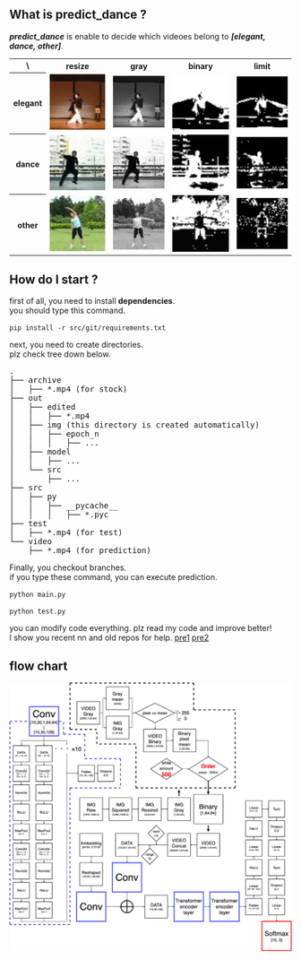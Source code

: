 <style>
  th: { background: black; }
  td: { background: white; }
</style>

## What is predict_dance ?
***predict_dance*** is enable to decide which videoes belong to ***[elegant, dance, other]***.

<table>
  <tr><th>\</th><th>resize</th><th>gray</th><th>binary</th><th>limit</th></tr>
  <tr>
    <th>elegant</th>
    <td><img src="src/git/ja_resize.gif" width=200></td>
    <td><img src="src/git/ja_gray.gif" width=200></td>
    <td><img src="src/git/ja_bin.gif" width=200></td>
    <td><img src="src/git/ja_limit.gif" width=200></td>
  </tr>
  <tr>
    <th>dance</th>
    <td><img src="src/git/aito_resize.gif" width=200></td>
    <td><img src="src/git/aito_gray.gif" width=200></td>
    <td><img src="src/git/aito_bin.gif" width=200></td>
    <td><img src="src/git/aito_limit.gif" width=200></td>
  </tr>
  <tr>
    <th>other</th>
    <td><img src="src/git/exer_resize.gif" width=200></td>
    <td><img src="src/git/exer_gray.gif" width=200></td>
    <td><img src="src/git/exer_bin.gif" width=200></td>
    <td><img src="src/git/exer_limit.gif" width=200></td>
  </tr>
</table>

## How do I start ?
first of all, you need to install **dependencies**.<br>
you should type this command.
```
pip install -r src/git/requirements.txt
```
next, you need to create directories.<br>
plz check tree down below.
<pre>
.
├── archive
│   ├── *.mp4 (for stock)
├── out
│   ├── edited
│   │   ├── *.mp4
│   ├── img (this directory is created automatically)
│   │   ├── epoch_n
│   │   │   ├── ...
│   ├── model
│   │   ├── ...
│   └── src
│       ├── ...
├── src
│   ├── py
│   │   ├── __pycache__
│   │   │   ├── *.pyc
├── test
│   ├── *.mp4 (for test)
└── video
    ├── *.mp4 (for prediction)
</pre>
Finally, you checkout branches.<br>
if you type these command, you can execute prediction.
```
python main.py
```
```
python test.py
```

you can modify code everything. plz read my code and improve better!<br>
I show you recent nn and old repos for help.
[pre1](https://github.com/jasmine-jp/predict_dance)
[pre2](https://github.com/jasmine-jp/predict_dance2)
## flow chart
![flowchart](src/git/flowchart.png)
